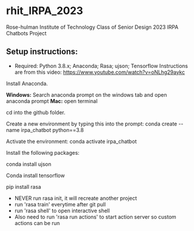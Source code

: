 # rhit_IRPA_2023
Rose-hulman Institute of Technology Class of Senior Design 2023 IRPA Chatbots Project


## Setup instructions:
- Required: Python 3.8.x; Anaconda; Rasa; ujson; Tensorflow
Instructions are from this video: https://www.youtube.com/watch?v=oNLhg29aykc

Install Anaconda.

**Windows:** Search anaconda prompt on the windows tab and open anaconda prompt 
  **Mac:** open terminal

cd into the github folder.

Create a new environment by typing this into the prompt: conda create --name irpa_chatbot python==3.8

Activate the environment: conda activate irpa_chatbot

Install the following packages:

conda install ujson

Conda install tensorflow

pip install rasa

- NEVER run rasa init, it will recreate another project
- run 'rasa train' everytime after git pull
- run 'rasa shell' to open interactive shell
- Also need to run 'rasa run actions' to start action server so custom actions can be run
